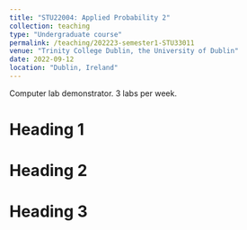 ```yaml
---
title: "STU22004: Applied Probability 2"
collection: teaching
type: "Undergraduate course"
permalink: /teaching/202223-semester1-STU33011
venue: "Trinity College Dublin, the University of Dublin"
date: 2022-09-12
location: "Dublin, Ireland"
---
```


Computer lab demonstrator. 3 labs per week.

Heading 1
======

Heading 2
======

Heading 3
======